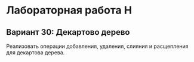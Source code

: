 # Лабораторная работа H
## Вариант 30: Декартово дерево
Реализовать операции добавления, удаления, слияния и расщепления для декартова дерева.